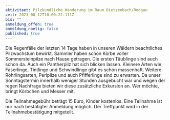 ```yaml
---
aktivitaet: Pilzkundliche Wanderung im Raum Dietzenbach/Rodgau
zeit: 2023-08-12T10:00:22.111Z
bis: ""
anmeldung_offen: true
anmeldung_noetig: false
published: true
---
```

Die Regenfälle der letzten 14 Tage haben in unseren Wäldern beachtliches Pilzwachstum bewirkt. Sammler haben schon Körbe voller Sommersteinpilze nach Hause getragen. Die ersten Täublinge sind auch schon da. Auch ein Pantherpilz hat sich blicken lassen. Kleinere Arten wie Faserlinge, Tintlinge und Schwindlinge gibt es schon massenhaft. Weitere Röhrlingsarten, Perlpilze und auch Pfifferlinge sind zu erwarten. Da unser Sonntagstermin innerhalb weniger Stunden ausgebucht war und wegen der regen Nachfrage bieten wir diese zusätzliche Exkursion an. Wer möchte, bringt Körbchen und Messer mit. 

Die Teilnahmegebühr beträgt 15 Euro, Kinder kostenlos. Eine Teilnahme ist nur nach bestätigter Anmeldung möglich. Der Treffpunkt wird in der Teilnahmebestätigung mitgeteilt.